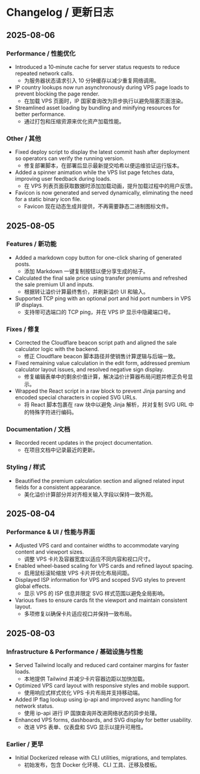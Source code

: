 # Changelog / 更新日志

## 2025-08-06
### Performance / 性能优化
- Introduced a 10‑minute cache for server status requests to reduce repeated network calls.
  - 为服务器状态请求引入 10 分钟缓存以减少重复网络调用。
- IP country lookups now run asynchronously during VPS page loads to prevent blocking the page render.
  - 在加载 VPS 页面时，IP 国家查询改为异步执行以避免阻塞页面渲染。
- Streamlined asset loading by bundling and minifying resources for better performance.
  - 通过打包和压缩资源来优化资产加载性能。

### Other / 其他
- Fixed deploy script to display the latest commit hash after deployment so operators can verify the running version.
  - 修复部署脚本，在部署后显示最新提交哈希以便运维验证运行版本。
- Added a spinner animation while the VPS list page fetches data, improving user feedback during loads.
  - 在 VPS 列表页面获取数据时添加加载动画，提升加载过程中的用户反馈。
- Favicon is now generated and served dynamically, eliminating the need for a static binary icon file.
  - Favicon 现在动态生成并提供，不再需要静态二进制图标文件。

## 2025-08-05
### Features / 新功能
- Added a markdown copy button for one-click sharing of generated posts.
  - 添加 Markdown 一键复制按钮以便分享生成的帖子。
- Calculated the final sale price using transfer premiums and refreshed the sale premium UI and inputs.
  - 根据转让溢价计算最终售价，并刷新溢价 UI 和输入。
- Supported TCP ping with an optional port and hid port numbers in VPS IP displays.
  - 支持带可选端口的 TCP ping，并在 VPS IP 显示中隐藏端口号。

### Fixes / 修复
- Corrected the Cloudflare beacon script path and aligned the sale calculator logic with the backend.
  - 修正 Cloudflare beacon 脚本路径并使销售计算逻辑与后端一致。
- Fixed remaining value calculation in the edit form, addressed premium calculator layout issues, and resolved negative sign display.
  - 修复编辑表单中的剩余价值计算，解决溢价计算器布局问题并修正负号显示。
- Wrapped the React script in a raw block to prevent Jinja parsing and encoded special characters in copied SVG URLs.
  - 将 React 脚本包裹在 raw 块中以避免 Jinja 解析，并对复制 SVG URL 中的特殊字符进行编码。

### Documentation / 文档
- Recorded recent updates in the project documentation.
  - 在项目文档中记录最近的更新。

### Styling / 样式
- Beautified the premium calculation section and aligned related input fields for a consistent appearance.
  - 美化溢价计算部分并对齐相关输入字段以保持一致外观。

## 2025-08-04
### Performance & UI / 性能与界面
- Adjusted VPS card and container widths to accommodate varying content and viewport sizes.
  - 调整 VPS 卡片及容器宽度以适应不同内容和视口尺寸。
- Enabled wheel-based scaling for VPS cards and refined layout spacing.
  - 启用鼠标滚轮缩放 VPS 卡片并优化布局间距。
- Displayed ISP information for VPS and scoped SVG styles to prevent global effects.
  - 显示 VPS 的 ISP 信息并限定 SVG 样式范围以避免全局影响。
- Various fixes to ensure cards fit the viewport and maintain consistent layout.
  - 多项修复以确保卡片适应视口并保持一致布局。

## 2025-08-03
### Infrastructure & Performance / 基础设施与性能
- Served Tailwind locally and reduced card container margins for faster loads.
  - 本地提供 Tailwind 并减少卡片容器边距以加快加载。
- Optimized VPS card layout with responsive styles and mobile support.
  - 使用响应式样式优化 VPS 卡片布局并支持移动端。
- Added IP flag lookup using ip-api and improved async handling for network status.
  - 使用 ip-api 进行 IP 国旗查询并改进网络状态的异步处理。
- Enhanced VPS forms, dashboards, and SVG display for better usability.
  - 改进 VPS 表单、仪表盘和 SVG 显示以提升可用性。

### Earlier / 更早
- Initial Dockerized release with CLI utilities, migrations, and templates.
  - 初始发布，包含 Docker 化环境、CLI 工具、迁移及模板。
